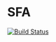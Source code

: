 # SFA

[![Build Status](https://travis-ci.org/makokal/SFA.jl.png)](https://travis-ci.org/makokal/SFA.jl)
